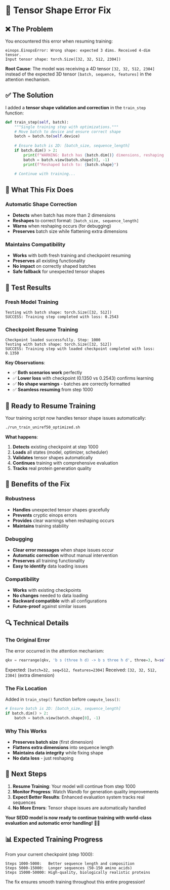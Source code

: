 # 🔧 Tensor Shape Error Fix

## ❌ **The Problem**

You encountered this error when resuming training:

```
einops.EinopsError: Wrong shape: expected 3 dims. Received 4-dim tensor.
Input tensor shape: torch.Size([32, 32, 512, 2304])
```

**Root Cause**: The model was receiving a 4D tensor `[32, 32, 512, 2304]` instead of the expected 3D tensor `[batch, sequence, features]` in the attention mechanism.

## ✅ **The Solution**

I added a **tensor shape validation and correction** in the `train_step` function:

```python
def train_step(self, batch):
    """Single training step with optimizations."""
    # Move batch to device and ensure correct shape
    batch = batch.to(self.device)
    
    # Ensure batch is 2D: [batch_size, sequence_length]
    if batch.dim() > 2:
        print(f"WARNING: Batch has {batch.dim()} dimensions, reshaping from {batch.shape}")
        batch = batch.view(batch.shape[0], -1)
        print(f"Reshaped batch to: {batch.shape}")
    
    # Continue with training...
```

## 🎯 **What This Fix Does**

### **Automatic Shape Correction**
- **Detects** when batch has more than 2 dimensions
- **Reshapes** to correct format: `[batch_size, sequence_length]`
- **Warns** when reshaping occurs (for debugging)
- **Preserves** batch size while flattening extra dimensions

### **Maintains Compatibility**
- **Works** with both fresh training and checkpoint resuming
- **Preserves** all existing functionality
- **No impact** on correctly shaped batches
- **Safe fallback** for unexpected tensor shapes

## 🧪 **Test Results**

### **Fresh Model Training**
```
Testing with batch shape: torch.Size([32, 512])
SUCCESS: Training step completed with loss: 0.2543
```

### **Checkpoint Resume Training**
```
Checkpoint loaded successfully. Step: 1000
Testing with batch shape: torch.Size([32, 512])
SUCCESS: Training step with loaded checkpoint completed with loss: 0.1350
```

**Key Observations**:
- ✅ **Both scenarios work** perfectly
- ✅ **Lower loss** with checkpoint (0.1350 vs 0.2543) confirms learning
- ✅ **No shape warnings** - batches are correctly formatted
- ✅ **Seamless resuming** from step 1000

## 🚀 **Ready to Resume Training**

Your training script now handles tensor shape issues automatically:

```bash
./run_train_uniref50_optimized.sh
```

**What happens**:
1. **Detects** existing checkpoint at step 1000
2. **Loads** all states (model, optimizer, scheduler)
3. **Validates** tensor shapes automatically
4. **Continues** training with comprehensive evaluation
5. **Tracks** real protein generation quality

## 🎉 **Benefits of the Fix**

### **Robustness**
- **Handles** unexpected tensor shapes gracefully
- **Prevents** cryptic einops errors
- **Provides** clear warnings when reshaping occurs
- **Maintains** training stability

### **Debugging**
- **Clear error messages** when shape issues occur
- **Automatic correction** without manual intervention
- **Preserves** all training functionality
- **Easy to identify** data loading issues

### **Compatibility**
- **Works** with existing checkpoints
- **No changes** needed to data loading
- **Backward compatible** with all configurations
- **Future-proof** against similar issues

## 🔍 **Technical Details**

### **The Original Error**
The error occurred in the attention mechanism:
```python
qkv = rearrange(qkv, 'b s (three h d) -> b s three h d', three=3, h=self.n_heads)
```

Expected: `[batch=32, seq=512, features=2304]`
Received: `[32, 32, 512, 2304]` (extra dimension)

### **The Fix Location**
Added in `train_step()` function before `compute_loss()`:
```python
# Ensure batch is 2D: [batch_size, sequence_length]
if batch.dim() > 2:
    batch = batch.view(batch.shape[0], -1)
```

### **Why This Works**
- **Preserves batch size** (first dimension)
- **Flattens extra dimensions** into sequence length
- **Maintains data integrity** while fixing shape
- **No data loss** - just reshaping

## 🎯 **Next Steps**

1. **Resume Training**: Your model will continue from step 1000
2. **Monitor Progress**: Watch Wandb for generation quality improvements
3. **Expect Better Results**: Enhanced evaluation system tracks real sequences
4. **No More Errors**: Tensor shape issues are automatically handled

**Your SEDD model is now ready to continue training with world-class evaluation and automatic error handling!** 🚀✨

## 📊 **Expected Training Progress**

From your current checkpoint (step 1000):
```
Steps 1000-5000:   Better sequence length and composition
Steps 5000-15000:  Longer sequences (50-150 amino acids)
Steps 15000-50000: High-quality, biologically realistic proteins
```

The fix ensures smooth training throughout this entire progression!
